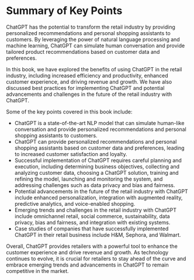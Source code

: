 Summary of Key Points
=================================

ChatGPT has the potential to transform the retail industry by providing personalized recommendations and personal shopping assistants to customers. By leveraging the power of natural language processing and machine learning, ChatGPT can simulate human conversation and provide tailored product recommendations based on customer data and preferences.

In this book, we have explored the benefits of using ChatGPT in the retail industry, including increased efficiency and productivity, enhanced customer experience, and driving revenue and growth. We have also discussed best practices for implementing ChatGPT and potential advancements and challenges in the future of the retail industry with ChatGPT.

Some of the key points covered in this book include:

* ChatGPT is a state-of-the-art NLP model that can simulate human-like conversation and provide personalized recommendations and personal shopping assistants to customers.
* ChatGPT can provide personalized recommendations and personal shopping assistants based on customer data and preferences, leading to increased customer satisfaction and loyalty.
* Successful implementation of ChatGPT requires careful planning and execution, including determining business objectives, collecting and analyzing customer data, choosing a ChatGPT solution, training and refining the model, launching and monitoring the system, and addressing challenges such as data privacy and bias and fairness.
* Potential advancements in the future of the retail industry with ChatGPT include enhanced personalization, integration with augmented reality, predictive analytics, and voice-enabled shopping.
* Emerging trends and challenges in the retail industry with ChatGPT include omnichannel retail, social commerce, sustainability, data privacy, bias and fairness, and integration with existing systems.
* Case studies of companies that have successfully implemented ChatGPT in their retail business include H\&M, Sephora, and Walmart.

Overall, ChatGPT provides retailers with a powerful tool to enhance the customer experience and drive revenue and growth. As technology continues to evolve, it is crucial for retailers to stay ahead of the curve and embrace emerging trends and advancements in ChatGPT to remain competitive in the market.



